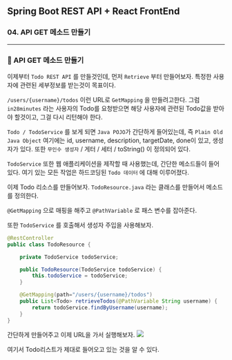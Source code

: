 ## Spring Boot REST API + React FrontEnd

### 04. API GET 메소드 만들기

---

### 📌 API GET 메소드 만들기

이제부터 `Todo REST API` 를 만들것인데, 먼저 `Retrieve` 부터 만들어보자.
특정한 사용자에 관련된 세부정보를 받는것이 목표이다.

`/users/{username}/todos` 이런 URL로 `GetMapping` 을 만들려고한다.
그럼 `in28minutes` 라는 사용자의 Todo를 요청받으면 해당 사용자에 관련된 Todo값을 받아야 할것이고, 그걸 다시 리턴해야 한다.

`Todo / TodoService` 를 보게 되면 `Java POJO`가 간단하게 들어있는데, 즉 `Plain Old Java Object` 여기에는 id, username, description, targetDate, done이 있고, 생성자가 있다. 또한 `무인수 생성자` / 게터 / 세터 / toString() 이 정의되어 있다.

`TodoService` 또한 웹 애플리케이션을 제작할 때 사용했는데, 간단한 메소드들이 들어있다.
여기 있는 모든 작업은 하드코딩된 `Todo 데이터` 에 대해 이루어졌다.

이제 Todo 리소스를 만들어보자.
`TodoResource.java` 라는 클래스를 만들어서 메소드를 정의한다.

`@GetMapping` 으로 매핑을 해주고 `@PathVariable` 로 패스 변수를 잡아준다.

또한 `TodoService` 를 호출해서 생성자 주입을 사용해보자.

```java
@RestController
public class TodoResource {

	private TodoService todoService;

	public TodoResource(TodoService todoService) {
		this.todoService = todoService;
	}

	@GetMapping(path="/users/{username}/todos")
	public List<Todo> retrieveTodos(@PathVariable String username) {
		return todoService.findByUsername(username);
	}
}

```

간단하게 만들어주고 이제 URL을 가서 실행해보자.
![](https://velog.velcdn.com/images/bibiboy/post/d02a24a1-4fcb-44cf-a974-a134a90806a5/image.png)

여기서 Todo리스트가 제대로 들어오고 있는 것을 알 수 있다.
